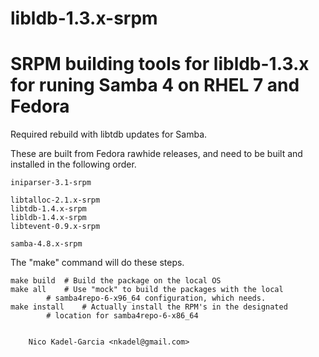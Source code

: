 libldb-1.3.x-srpm
=================

SRPM building tools for libldb-1.3.x for runing Samba 4 on RHEL 7 and Fedora
=======

Required rebuild with libtdb updates for Samba.

These are built from Fedora rawhide releases, and need to be built and
installed in the following order.

	iniparser-3.1-srpm

	libtalloc-2.1.x-srpm
	libtdb-1.4.x-srpm
	libldb-1.4.x-srpm
	libtevent-0.9.x-srpm

	samba-4.8.x-srpm

The "make" command will do these steps.

	make build	# Build the package on the local OS
	make all	# Use "mock" to build the packages with the local
			# samba4repo-6-x96_64 configuration, which needs.
	make install	# Actually install the RPM's in the designated
			# location for samba4repo-6-x86_64


		Nico Kadel-Garcia <nkadel@gmail.com>
